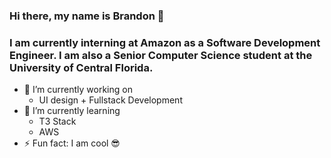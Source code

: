 ### Hi there, my name is Brandon 👋
### I am currently interning at Amazon as a Software Development Engineer. I am also a Senior Computer Science student at the University of Central Florida.

<!--
**bluffdev/bluffdev** is a ✨ _special_ ✨ repository because its `README.md` (this file) appears on your GitHub profile.

Here are some ideas to get you started:

- 🔭 I’m currently working on ...
- 🌱 I’m currently learning ...
- 👯 I’m looking to collaborate on ...
- 🤔 I’m looking for help with ...
- 💬 Ask me about ...
- 📫 How to reach me: ...
- 😄 Pronouns: ...
-->
- 🔭 I’m currently working on
  - UI design + Fullstack Development
- 🌱 I’m currently learning
  - T3 Stack
  - AWS
- ⚡ Fun fact: I am cool 😎
